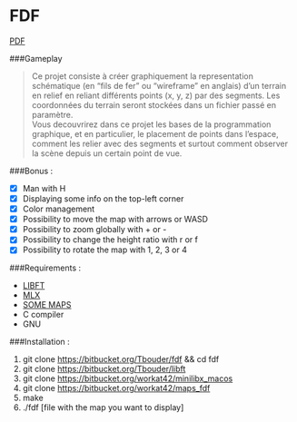 # FDF

[PDF](https://mega.nz/#!81ARmRYA!acTk-SUxkW1jUdDDu6pZyGABiXiPy2t1fhwtJ92QEp4)

###Gameplay  
>Ce projet consiste à créer graphiquement la representation schématique (en “fils de fer” ou “wireframe” en anglais) d’un terrain en relief en reliant différents points (x, y, z) par des segments. Les coordonnées du terrain seront stockées dans un fichier passé en paramètre.  
>Vous decouvrirez dans ce projet les bases de la programmation graphique, et en particulier, le placement de points dans l’espace, comment les relier avec des segments et surtout comment observer la scène depuis un certain point de vue.  

###Bonus :  
- [x] Man with H  
- [x] Displaying some info on the top-left corner  
- [x] Color management  
- [x] Possibility to move the map with arrows or WASD  
- [x] Possibility to zoom globally with + or -  
- [x] Possibility to change the height ratio with r or f  
- [x] Possibility to rotate the map with 1, 2, 3 or 4  

###Requirements :  
- [LIBFT](https://bitbucket.org/Tbouder/libft)  
- [MLX](https://bitbucket.org/workat42/minilibx_macos)  
- [SOME MAPS](https://bitbucket.org/workat42/maps_fdf)  
- C compiler  
- GNU  

###Installation :  
1. git clone https://bitbucket.org/Tbouder/fdf && cd fdf  
2. git clone https://bitbucket.org/Tbouder/libft
3. git clone https://bitbucket.org/workat42/minilibx_macos  
4. git clone https://bitbucket.org/workat42/maps_fdf  
4. make  
5. ./fdf [file with the map you want to display]
